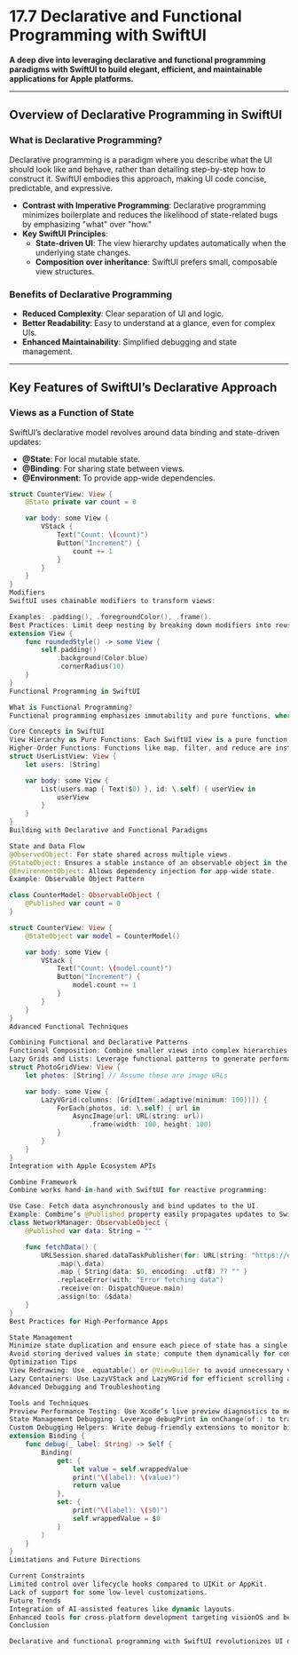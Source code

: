 # 17.7 Declarative and Functional Programming with SwiftUI

**A deep dive into leveraging declarative and functional programming paradigms with SwiftUI to build elegant, efficient, and maintainable applications for Apple platforms.**

---

## Overview of Declarative Programming in SwiftUI

### What is Declarative Programming?
Declarative programming is a paradigm where you describe what the UI should look like and behave, rather than detailing step-by-step how to construct it. SwiftUI embodies this approach, making UI code concise, predictable, and expressive.

- **Contrast with Imperative Programming**: Declarative programming minimizes boilerplate and reduces the likelihood of state-related bugs by emphasizing "what" over "how."
- **Key SwiftUI Principles**: 
  - **State-driven UI**: The view hierarchy updates automatically when the underlying state changes.
  - **Composition over inheritance**: SwiftUI prefers small, composable view structures.

### Benefits of Declarative Programming
- **Reduced Complexity**: Clear separation of UI and logic.
- **Better Readability**: Easy to understand at a glance, even for complex UIs.
- **Enhanced Maintainability**: Simplified debugging and state management.

---

## Key Features of SwiftUI’s Declarative Approach

### Views as a Function of State
SwiftUI’s declarative model revolves around data binding and state-driven updates:
- **@State**: For local mutable state.
- **@Binding**: For sharing state between views.
- **@Environment**: To provide app-wide dependencies.

```swift
struct CounterView: View {
    @State private var count = 0

    var body: some View {
        VStack {
            Text("Count: \(count)")
            Button("Increment") {
                count += 1
            }
        }
    }
}
Modifiers
SwiftUI uses chainable modifiers to transform views:

Examples: .padding(), .foregroundColor(), .frame().
Best Practices: Limit deep nesting by breaking down modifiers into reusable helper functions.
extension View {
    func roundedStyle() -> some View {
        self.padding()
            .background(Color.blue)
            .cornerRadius(10)
    }
}
Functional Programming in SwiftUI

What is Functional Programming?
Functional programming emphasizes immutability and pure functions, where outputs depend solely on inputs. Swift, although multi-paradigm, supports functional principles that integrate seamlessly with SwiftUI.

Core Concepts in SwiftUI
View Hierarchy as Pure Functions: Each SwiftUI view is a pure function of its state and inputs, enabling predictable updates.
Higher-Order Functions: Functions like map, filter, and reduce are instrumental in manipulating data within SwiftUI.
struct UserListView: View {
    let users: [String]

    var body: some View {
        List(users.map { Text($0) }, id: \.self) { userView in
            userView
        }
    }
}
Building with Declarative and Functional Paradigms

State and Data Flow
@ObservedObject: For state shared across multiple views.
@StateObject: Ensures a stable instance of an observable object in the view lifecycle.
@EnvironmentObject: Allows dependency injection for app-wide state.
Example: Observable Object Pattern

class CounterModel: ObservableObject {
    @Published var count = 0
}

struct CounterView: View {
    @StateObject var model = CounterModel()

    var body: some View {
        VStack {
            Text("Count: \(model.count)")
            Button("Increment") {
                model.count += 1
            }
        }
    }
}
Advanced Functional Techniques

Combining Functional and Declarative Patterns
Functional Composition: Combine smaller views into complex hierarchies with functional principles.
Lazy Grids and Lists: Leverage functional patterns to generate performant, large data-driven views.
struct PhotoGridView: View {
    let photos: [String] // Assume these are image URLs

    var body: some View {
        LazyVGrid(columns: [GridItem(.adaptive(minimum: 100))]) {
            ForEach(photos, id: \.self) { url in
                AsyncImage(url: URL(string: url))
                    .frame(width: 100, height: 100)
            }
        }
    }
}
Integration with Apple Ecosystem APIs

Combine Framework
Combine works hand-in-hand with SwiftUI for reactive programming:

Use Case: Fetch data asynchronously and bind updates to the UI.
Example: Combine’s @Published property easily propagates updates to SwiftUI views.
class NetworkManager: ObservableObject {
    @Published var data: String = ""

    func fetchData() {
        URLSession.shared.dataTaskPublisher(for: URL(string: "https://example.com")!)
            .map(\.data)
            .map { String(data: $0, encoding: .utf8) ?? "" }
            .replaceError(with: "Error fetching data")
            .receive(on: DispatchQueue.main)
            .assign(to: &$data)
    }
}
Best Practices for High-Performance Apps

State Management
Minimize state duplication and ensure each piece of state has a single source of truth (SSOT).
Avoid storing derived values in state; compute them dynamically for consistency.
Optimization Tips
View Redrawing: Use .equatable() or @ViewBuilder to avoid unnecessary view updates.
Lazy Containers: Use LazyVStack and LazyHGrid for efficient scrolling and rendering.
Advanced Debugging and Troubleshooting

Tools and Techniques
Preview Performance Testing: Use Xcode’s live preview diagnostics to measure UI responsiveness.
State Management Debugging: Leverage debugPrint in onChange(of:) to track state transitions.
Custom Debugging Helpers: Write debug-friendly extensions to monitor bindings.
extension Binding {
    func debug(_ label: String) -> Self {
        Binding(
            get: {
                let value = self.wrappedValue
                print("\(label): \(value)")
                return value
            },
            set: {
                print("\(label): \($0)")
                self.wrappedValue = $0
            }
        )
    }
}
Limitations and Future Directions

Current Constraints
Limited control over lifecycle hooks compared to UIKit or AppKit.
Lack of support for some low-level customizations.
Future Trends
Integration of AI-assisted features like dynamic layouts.
Enhanced tools for cross-platform development targeting visionOS and beyond.
Conclusion

Declarative and functional programming with SwiftUI revolutionizes UI development by prioritizing simplicity, predictability, and composability. Mastering these paradigms equips developers to build scalable, performant, and beautiful applications across the Apple ecosystem.
